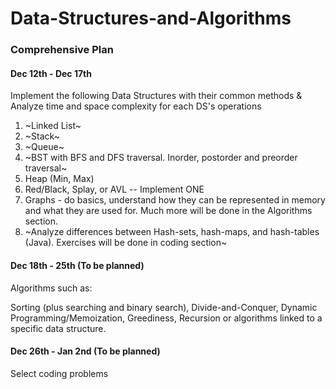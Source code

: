 # Data-Structures-and-Algorithms
### Comprehensive Plan

#### Dec 12th - Dec 17th

Implement the following Data Structures with their common methods &
Analyze time and space complexity for each DS's operations

1) ~Linked List~
2) ~Stack~
3) ~Queue~
4) ~BST with BFS and DFS traversal. Inorder, postorder and preorder traversal~
5) Heap (Min, Max)
6) Red/Black, Splay, or AVL -- Implement ONE
7) Graphs - do basics, understand how they can be represented in memory and what
   they are used for. Much more will be done in the Algorithms section.
8) ~Analyze differences between Hash-sets, hash-maps, and hash-tables (Java).
   Exercises will be done in coding section~

#### Dec 18th - 25th (To be planned)

Algorithms such as:

Sorting (plus searching and binary search), Divide-and-Conquer,
Dynamic Programming/Memoization, Greediness, Recursion
or algorithms linked to a specific data structure.

#### Dec 26th - Jan 2nd (To be planned)

Select coding problems
